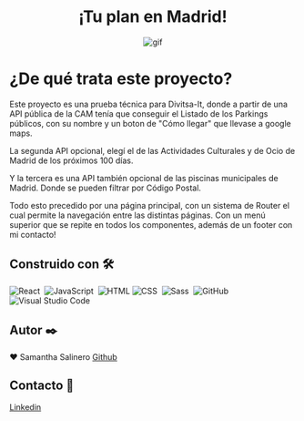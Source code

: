 <h1 align="center">¡Tu plan en Madrid!</h1>

<p align="center"><img  src="https://media.giphy.com/media/3KC2jD2QcBOSc/giphy.gif" alt="gif" /></p>

# ¿De qué trata este proyecto?

Este proyecto es una prueba técnica para Divitsa-It, donde a partir de una API pública de la CAM tenía que conseguir el Listado de los Parkings públicos, con su nombre y un boton de "Cómo llegar" que llevase a google maps.  

La segunda API opcional, elegí el de las Actividades Culturales y de Ocio de Madrid de los próximos 100 días. 

Y la tercera es una API también opcional de las piscinas municipales de Madrid. Donde se pueden filtrar por Código Postal.

Todo esto precedido por una página principal, con un sistema de Router el cual permite la navegación entre las distintas páginas. Con un menú superior que se repite en todos los componentes, además de un footer con mi contacto!

## Construido con 🛠️️

![React](https://img.shields.io/badge/-React-333333?style=flat&logo=react)&nbsp;  ![JavaScript](https://img.shields.io/badge/-JavaScript-333333?style=flat&logo=javascript)&nbsp;
![HTML](https://img.shields.io/badge/-HTML-333333?style=flat&logo=HTML5)&nbsp;![CSS](https://img.shields.io/badge/-CSS-333333?style=flat&logo=CSS3&logoColor=1572B6)&nbsp; 
![Sass](https://img.shields.io/badge/Sass-333333?style=flat&logo=sass&logoColor=pink)&nbsp;
![GitHub](https://img.shields.io/badge/-GitHub-333333?style=flat&logo=github)&nbsp; &nbsp;
![Visual Studio Code](https://img.shields.io/badge/-Visual%20Studio%20Code-333333?style=flat&logo=visual-studio-code&logoColor=007ACC)&nbsp;

## Autor ✒️

:heart: Samantha Salinero [Github](https://github.com/sasalinero)

## Contacto 📱

<a href="https://www.linkedin.com/in/samantha-salinero/" target="about_blank">Linkedin</a>
